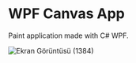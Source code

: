 # WPF Canvas App

Paint application made with C# WPF.

![Ekran Görüntüsü (1384)](https://github.com/ahmettahasener/WPF-PaintApp/assets/110438048/124ca6ed-8eef-428b-9089-3ce00bba524d)

